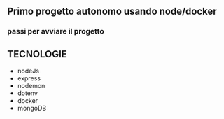 ## Primo progetto autonomo usando node/docker 

### passi per avviare il progetto 


## TECNOLOGIE
- nodeJs
- express
- nodemon
- dotenv
- docker
- mongoDB